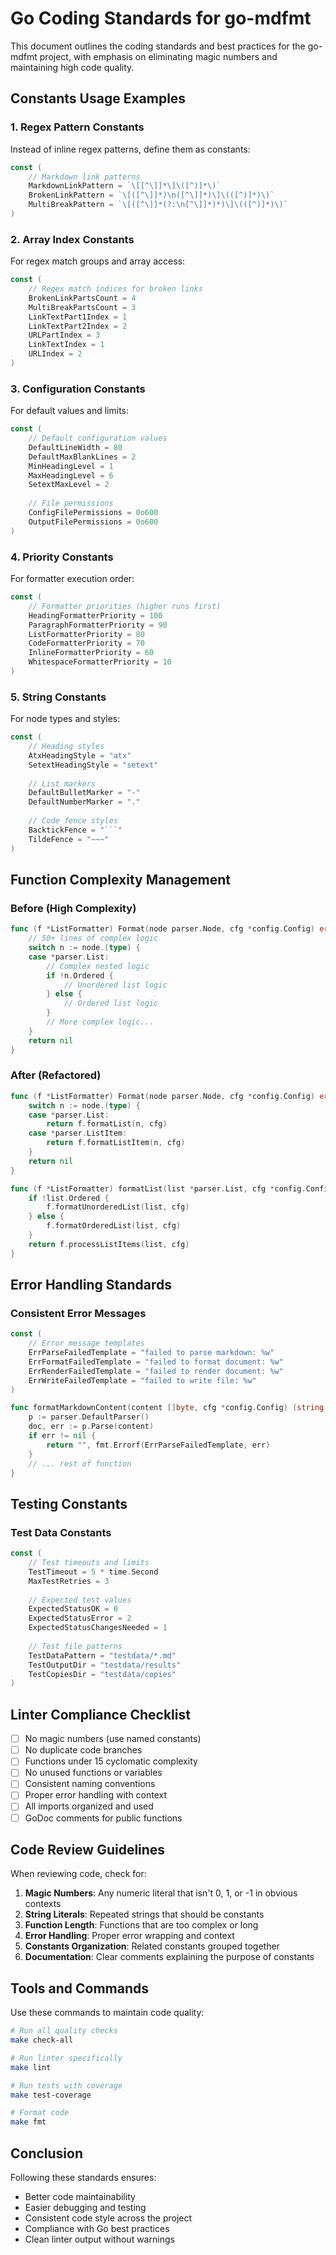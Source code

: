 # Go Coding Standards for go-mdfmt

This document outlines the coding standards and best practices for the go-mdfmt project, with emphasis on eliminating magic numbers and maintaining high code quality.

## Constants Usage Examples

### 1. Regex Pattern Constants

Instead of inline regex patterns, define them as constants:

```go
const (
    // Markdown link patterns
    MarkdownLinkPattern = `\[[^\]]*\]\([^)]*\)`
    BrokenLinkPattern = `\[([^\]]*)\n([^\]]*)\]\(([^)]*)\)`
    MultiBreakPattern = `\[([^\]]*(?:\n[^\]]*)*)\]\(([^)]*)\)`
)
```

### 2. Array Index Constants

For regex match groups and array access:

```go
const (
    // Regex match indices for broken links
    BrokenLinkPartsCount = 4
    MultiBreakPartsCount = 3
    LinkTextPart1Index = 1
    LinkTextPart2Index = 2
    URLPartIndex = 3
    LinkTextIndex = 1
    URLIndex = 2
)
```

### 3. Configuration Constants

For default values and limits:

```go
const (
    // Default configuration values
    DefaultLineWidth = 80
    DefaultMaxBlankLines = 2
    MinHeadingLevel = 1
    MaxHeadingLevel = 6
    SetextMaxLevel = 2
    
    // File permissions
    ConfigFilePermissions = 0o600
    OutputFilePermissions = 0o600
)
```

### 4. Priority Constants

For formatter execution order:

```go
const (
    // Formatter priorities (higher runs first)
    HeadingFormatterPriority = 100
    ParagraphFormatterPriority = 90
    ListFormatterPriority = 80
    CodeFormatterPriority = 70
    InlineFormatterPriority = 60
    WhitespaceFormatterPriority = 10
)
```

### 5. String Constants

For node types and styles:

```go
const (
    // Heading styles
    AtxHeadingStyle = "atx"
    SetextHeadingStyle = "setext"
    
    // List markers
    DefaultBulletMarker = "-"
    DefaultNumberMarker = "."
    
    // Code fence styles
    BacktickFence = "```"
    TildeFence = "~~~"
)
```

## Function Complexity Management

### Before (High Complexity)
```go
func (f *ListFormatter) Format(node parser.Node, cfg *config.Config) error {
    // 50+ lines of complex logic
    switch n := node.(type) {
    case *parser.List:
        // Complex nested logic
        if !n.Ordered {
            // Unordered list logic
        } else {
            // Ordered list logic
        }
        // More complex logic...
    }
    return nil
}
```

### After (Refactored)
```go
func (f *ListFormatter) Format(node parser.Node, cfg *config.Config) error {
    switch n := node.(type) {
    case *parser.List:
        return f.formatList(n, cfg)
    case *parser.ListItem:
        return f.formatListItem(n, cfg)
    }
    return nil
}

func (f *ListFormatter) formatList(list *parser.List, cfg *config.Config) error {
    if !list.Ordered {
        f.formatUnorderedList(list, cfg)
    } else {
        f.formatOrderedList(list, cfg)
    }
    return f.processListItems(list, cfg)
}
```

## Error Handling Standards

### Consistent Error Messages
```go
const (
    // Error message templates
    ErrParseFailedTemplate = "failed to parse markdown: %w"
    ErrFormatFailedTemplate = "failed to format document: %w"
    ErrRenderFailedTemplate = "failed to render document: %w"
    ErrWriteFailedTemplate = "failed to write file: %w"
)

func formatMarkdownContent(content []byte, cfg *config.Config) (string, error) {
    p := parser.DefaultParser()
    doc, err := p.Parse(content)
    if err != nil {
        return "", fmt.Errorf(ErrParseFailedTemplate, err)
    }
    // ... rest of function
}
```

## Testing Constants

### Test Data Constants
```go
const (
    // Test timeouts and limits
    TestTimeout = 5 * time.Second
    MaxTestRetries = 3
    
    // Expected test values
    ExpectedStatusOK = 0
    ExpectedStatusError = 2
    ExpectedStatusChangesNeeded = 1
    
    // Test file patterns
    TestDataPattern = "testdata/*.md"
    TestOutputDir = "testdata/results"
    TestCopiesDir = "testdata/copies"
)
```

## Linter Compliance Checklist

- [ ] No magic numbers (use named constants)
- [ ] No duplicate code branches
- [ ] Functions under 15 cyclomatic complexity
- [ ] No unused functions or variables
- [ ] Consistent naming conventions
- [ ] Proper error handling with context
- [ ] All imports organized and used
- [ ] GoDoc comments for public functions

## Code Review Guidelines

When reviewing code, check for:

1. **Magic Numbers**: Any numeric literal that isn't 0, 1, or -1 in obvious contexts
2. **String Literals**: Repeated strings that should be constants
3. **Function Length**: Functions that are too complex or long
4. **Error Handling**: Proper error wrapping and context
5. **Constants Organization**: Related constants grouped together
6. **Documentation**: Clear comments explaining the purpose of constants

## Tools and Commands

Use these commands to maintain code quality:

```bash
# Run all quality checks
make check-all

# Run linter specifically
make lint

# Run tests with coverage
make test-coverage

# Format code
make fmt
```

## Conclusion

Following these standards ensures:
- Better code maintainability
- Easier debugging and testing
- Consistent code style across the project
- Compliance with Go best practices
- Clean linter output without warnings 